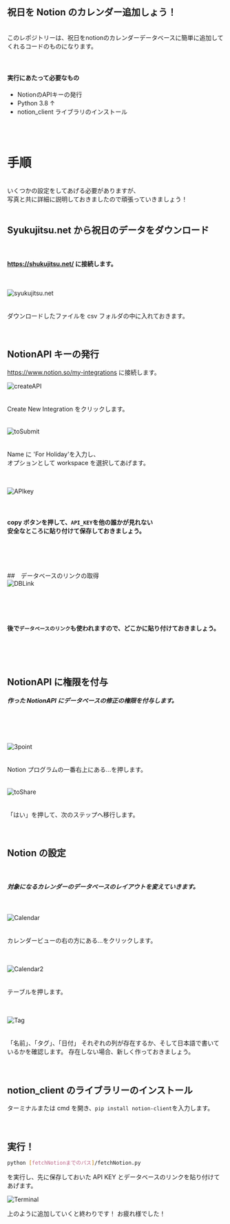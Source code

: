 ## 祝日を Notion のカレンダー追加しょう！

<br/>
このレポジトリーは、祝日をnotionのカレンダーデータベースに簡単に追加してくれるコードのものになります。
<br/>
<br/><br/>

#### 実行にあたって必要なもの

- NotionのAPIキーの発行
- Python 3.8 ↑　
- notion_client ライブラリのインストール

<br/><br/>

# 手順

<br/>
いくつかの設定をしてあげる必要がありますが、<br/>
写真と共に詳細に説明しておきましたので頑張っていきましょう！
<br/><br/>

## Syukujitsu.net から祝日のデータをダウンロード
<br/>

#### https://shukujitsu.net/ に接続します。
<br/>

![syukujitsu.net](img/syukujitsu.png)
<br/><br/><br/>
ダウンロードしたファイルを csv フォルダの中に入れておきます。
<br/><br/><br/>

## NotionAPI キーの発行

https://www.notion.so/my-integrations に接続します。

![createAPI](img/createNew.png)
<br/>
<br/>
<br/>
Create New Integration をクリックします。
<br/>
<br/>
<br/>
![toSubmit](img/ToSubmit.png)
<br/><br/><br/>
Name に 'For Holiday'を入力し、<br/>オプションとして workspace を選択してあげます。
<br/><br/><br/>

![APIkey](img/apikey.png)
<br/><br/><br/>

#### copy ボタンを押して、`API_KEY`を他の誰かが見れない<br/>安全なところに貼り付けて保存しておきましょう。

<br/><br/><br/>

##　データベースのリンクの取得
<br/>
![DBLink](img/viewLink.png)

<br/><br/><br/>

#### 後で`データベースのリンク`も使われますので、どこかに貼り付けておきましょう。

<br/><br/><br/>

## NotionAPI に権限を付与

##### 作った NotionAPI にデータベースの修正の権限を付与します。

<br/>
<br/>
<br/>

![3point](img/3point.png)
<br/><br/><br/>
Notion プログラムの一番右上にある...を押します。
<br/><br/><br/>
![toShare](img/toShare.png)
<br/><br/><br/>
「はい」を押して、次のステップへ移行します。
<br/><br/><br/>

## Notion の設定

<br/>

##### 対象になるカレンダーのデータベースのレイアウトを変えていきます。

<br/>

![Calendar](img/selectLayout.png)
<br/><br/><br/>
カレンダービューの右の方にある...をクリックします。
<br/><br/><br/>

![Calendar2](img/tableview.png)
<br/><br/><br/>
テーブルを押します。
<br/><br/><br/>

![Tag](img/tags.png)
<br/><br/><br/>
「名前」、「タグ」、「日付」
それぞれの列が存在するか、そして日本語で書いているかを確認します。
存在しない場合、新しく作っておきましょう。
<br/><br/><br/>

## notion_client のライブラリーのインストール

ターミナルまたは cmd を開き、`pip install notion-client`を入力します。
<br/><br/><br/>

## 実行！

```sh
python [fetchNotionまでのパス]/fetchNotion.py
```

を実行し、先に保存しておいた API KEY とデータベースのリンクを貼り付けてあげます。

![Terminal](img/terminal.png)

上のように追加していくと終わりです！
お疲れ様でした！
